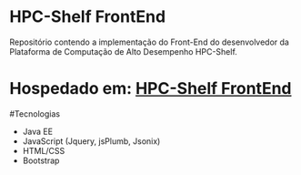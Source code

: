 # HPC-Shelf FrontEnd
Repositório contendo a implementação do Front-End do desenvolvedor da Plataforma de Computação de Alto Desempenho HPC-Shelf.

# Hospedado em: [HPC-Shelf FrontEnd](http://storm.lia.ufc.br:8080/HPC-Shelf-FrontEnd-Core/index.html)

#Tecnologias
* Java EE
* JavaScript (Jquery, jsPlumb, Jsonix)
* HTML/CSS
* Bootstrap

